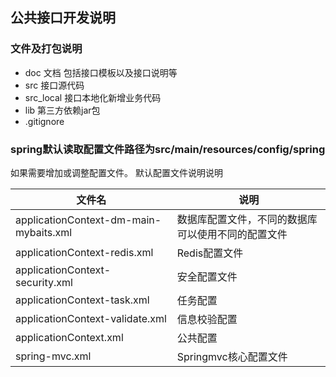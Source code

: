 ## 公共接口开发说明
### 文件及打包说明
- doc 文档 包括接口模板以及接口说明等
- src 接口源代码
- src_local 接口本地化新增业务代码
- lib 第三方依赖jar包
- .gitignore
  
### spring默认读取配置文件路径为src/main/resources/config/spring
如果需要增加或调整配置文件。
默认配置文件说明说明

|  文件名   | 说明  |
|  ----  | ----  |
| applicationContext-dm-main-mybaits.xml  | 数据库配置文件，不同的数据库可以使用不同的配置文件 |
| applicationContext-redis.xml  | Redis配置文件 |
| applicationContext-security.xml | 安全配置文件 |
| applicationContext-task.xml  | 任务配置 |
| applicationContext-validate.xml  | 信息校验配置 |
| applicationContext.xml  | 公共配置 |
| spring-mvc.xml  | Springmvc核心配置文件 |